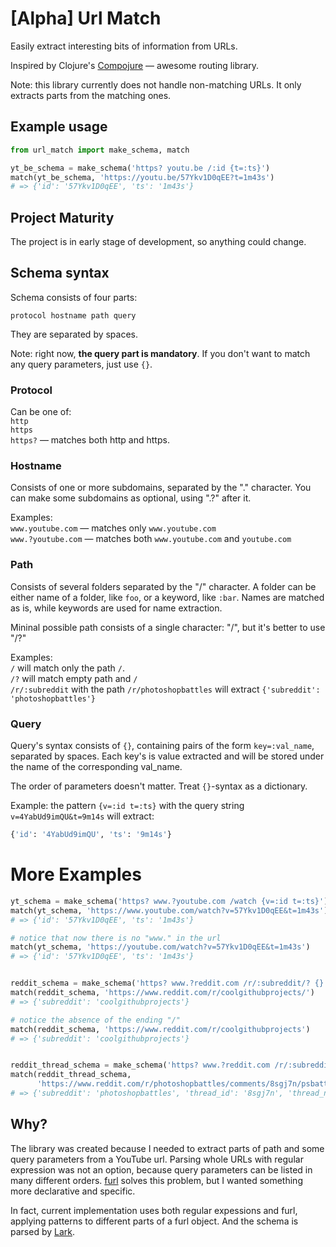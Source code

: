 # [Alpha] Url Match
Easily extract interesting bits of information from URLs.

Inspired by Clojure's [Compojure](https://github.com/weavejester/compojure) — awesome routing library.

Note: this library currently does not handle non-matching URLs. It only extracts parts from the matching ones.


## Example usage

```python
from url_match import make_schema, match

yt_be_schema = make_schema('https? youtu.be /:id {t=:ts}')
match(yt_be_schema, 'https://youtu.be/57Ykv1D0qEE?t=1m43s')
# => {'id': '57Ykv1D0qEE', 'ts': '1m43s'}
```


## Project Maturity
The project is in early stage of development, so anything could change.


## Schema syntax
Schema consists of four parts:
```
protocol hostname path query
```

They are separated by spaces.

Note: right now, **the query part is mandatory**. If you don't want to match any query parameters, just use `{}`.


### Protocol
Can be one of:  
`http`  
`https`  
`https?` — matches both http and https.


### Hostname
Consists of one or more subdomains, separated by the "." character. You can make some subdomains as optional, using ".?" after it.

Examples:  
`www.youtube.com` — matches only `www.youtube.com`  
`www.?youtube.com` — matches both `www.youtube.com` and `youtube.com`


### Path
Consists of several folders separated by the "/" character. A folder can be either name of a folder, like `foo`, or a keyword, like `:bar`. Names are matched as is, while keywords are used for name extraction.

Mininal possible path consists of a single character: "/", but it's better to use "/?"

Examples:  
`/` will match only the path `/`.  
`/?` will match empty path and `/`  
`/r/:subreddit` with the path `/r/photoshopbattles` will extract `{'subreddit': 'photoshopbattles'}`


### Query
Query's syntax consists of `{}`, containing pairs of the form `key=:val_name`, separated by spaces. Each key's is value extracted and will be stored under the name of the corresponding val_name.

The order of parameters doesn't matter. Treat `{}`-syntax as a dictionary.

Example: the pattern `{v=:id t=:ts}` with the query string `v=4YabUd9imQU&t=9m14s` will extract:
```python
{'id': '4YabUd9imQU', 'ts': '9m14s'}
```


# More Examples
```python
yt_schema = make_schema('https? www.?youtube.com /watch {v=:id t=:ts}')
match(yt_schema, 'https://www.youtube.com/watch?v=57Ykv1D0qEE&t=1m43s')
# => {'id': '57Ykv1D0qEE', 'ts': '1m43s'}

# notice that now there is no "www." in the url
match(yt_schema, 'https://youtube.com/watch?v=57Ykv1D0qEE&t=1m43s')
# => {'id': '57Ykv1D0qEE', 'ts': '1m43s'}


reddit_schema = make_schema('https? www.?reddit.com /r/:subreddit/? {}')
match(reddit_schema, 'https://www.reddit.com/r/coolgithubprojects/')
# => {'subreddit': 'coolgithubprojects'}

# notice the absence of the ending "/"
match(reddit_schema, 'https://www.reddit.com/r/coolgithubprojects')
# => {'subreddit': 'coolgithubprojects'}


reddit_thread_schema = make_schema('https? www.?reddit.com /r/:subreddit/comments/:thread_id/:thread_name/? {}') 
match(reddit_thread_schema, 
      'https://www.reddit.com/r/photoshopbattles/comments/8sgj7n/psbattle_english_football_team_riding_unicorns_in/')
# => {'subreddit': 'photoshopbattles', 'thread_id': '8sgj7n', 'thread_name': 'psbattle_english_football_team_riding_unicorns_in'}
```


## Why?
The library was created because I needed to extract parts of path and some query parameters from a YouTube url. Parsing whole URLs with regular expression was not an option, because query parameters can be listed in many different orders. [furl](https://github.com/gruns/furl) solves this problem, but I wanted something more declarative and specific.

In fact, current implementation uses both regular expessions and furl, applying patterns to different parts of a furl object. And the schema is parsed by [Lark](https://github.com/lark-parser/lark).
